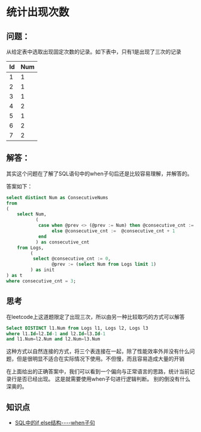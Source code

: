 # 统计出现次数

## 问题：

从给定表中选取出现固定次数的记录。如下表中，只有1是出现了三次的记录

Id | Num
-- | ---
1  | 1
2  | 1
3  | 1
4  | 2
5  | 1
6  | 2
7  | 2

## 解答：

其实这个问题在了解了SQL语句中的when子句后还是比较容易理解，并解答的。

答案如下：

```sql
select distinct Num as ConsecutiveNums
from
(
    select Num,
           (
            case when @prev <> (@prev := Num) then @consecutive_cnt := 1
                 else @consecutive_cnt :=  @consecutive_cnt + 1
            end
           ) as consecutive_cnt
    from Logs,
         (
          select @consecutive_cnt := 0,
                 @prev := (select Num from Logs limit 1)
         ) as init
) as t
where consecutive_cnt = 3;
```

## 思考

在leetcode上这道题限定了出现三次，所以由另一种比较取巧的方式可以解答

```sql
Select DISTINCT l1.Num from Logs l1, Logs l2, Logs l3
where l1.Id=l2.Id-1 and l2.Id=l3.Id-1
and l1.Num=l2.Num and l2.Num=l3.Num
```

这种方式以自然连接的方式，将三个表连接在一起，除了性能效率外并没有什么问题，但是很明显不适合在实际情况下使用。不但慢，而且容易造成大量的开销

在上面给出的正确答案中，我们可以看到一个偏向与正常语言的思路，统计当前记录行是否已经出现。 这是就需要使用when子句进行逻辑判断。 别的倒没有什么深奥的。

## 知识点

- [SQL中的if else结构----when子句](uml "http://blog.itpub.net/26451903/viewspace-733526")
